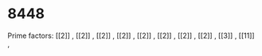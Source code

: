 # 8448

Prime factors: [[2]] , [[2]] , [[2]] , [[2]] , [[2]] , [[2]] , [[2]] , [[2]] , [[3]] , [[11]] , 